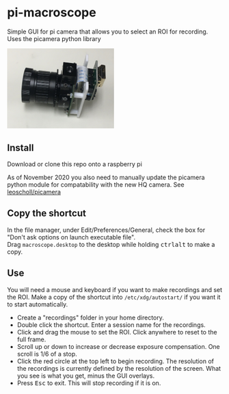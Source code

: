 # pi-macroscope
Simple GUI for pi camera that allows you to select an ROI for recording. Uses the picamera python library 

<img src="https://github.com/leoscholl/pi-macroscope/blob/main/hq-camera-mount.jpg" alt="Image of camera mount" width="250">

## Install
Download or clone this repo onto a raspberry pi

As of November 2020 you also need to manually update the picamera python module for compatability with the new HQ camera. See [leoscholl/picamera](https://github.com/leoscholl/picamera)

## Copy the shortcut
In the file manager, under Edit/Preferences/General, check the box for "Don't ask options on launch executable file". \
Drag `macroscope.desktop` to the desktop while holding <kbd>ctrl</kbd><kbd>alt</kbd> to make a copy.

## Use
You will need a mouse and keyboard if you want to make recordings and set the ROI. Make a copy of the shortcut into `/etc/xdg/autostart/` if you want it to start automatically.
* Create a "recordings" folder in your home directory.
* Double click the shortcut. Enter a session name for the recordings.
* Click and drag the mouse to set the ROI. Click anywhere to reset to the full frame.
* Scroll up or down to increase or decrease exposure compensation. One scroll is 1/6 of a stop.
* Click the red circle at the top left to begin recording. The resolution of the recordings is currently defined by the resolution of the screen. What you see is what you get, minus the GUI overlays.
* Press <kbd>Esc</kbd> to exit. This will stop recording if it is on. 
